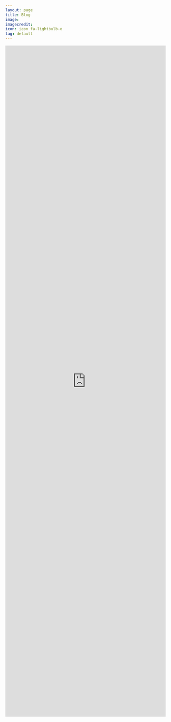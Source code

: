 ```yaml
---
layout: page
title: Blog
image: 
imagecredit: 
icon: icon fa-lightbulb-o 
tag: default
---
```


<iframe src='https://medium.com/@jatomis' width='100%' height='2100em' scrolling='no' style='border:0'></iframe>
